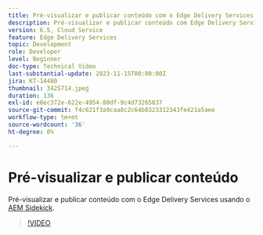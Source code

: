 ```yaml
---
title: Pré-visualizar e publicar conteúdo com o Edge Delivery Services
description: Pré-visualizar e publicar conteúdo com Edge Delivery Services com o AEM Sidekick
version: 6.5, Cloud Service
feature: Edge Delivery Services
topic: Development
role: Developer
level: Beginner
doc-type: Technical Video
last-substantial-update: 2023-11-15T00:00:00Z
jira: KT-14480
thumbnail: 3425714.jpeg
duration: 136
exl-id: e8ec372e-622e-4954-80df-9c4d73265837
source-git-commit: f4c621f3a9caa8c2c64b8323312343fe421a5aee
workflow-type: tm+mt
source-wordcount: '36'
ht-degree: 0%

---
```


# Pré-visualizar e publicar conteúdo

Pré-visualizar e publicar conteúdo com o Edge Delivery Services usando o [AEM Sidekick](./sidekick.md).

>[!VIDEO](https://video.tv.adobe.com/v/3425714/?learn=on)
